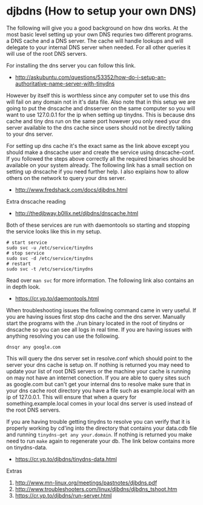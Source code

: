 djbdns (How to setup your own DNS)
======

The following will give you a good background on how dns works. At the most basic level setting up your own DNS requries two different programs. a DNS cache and a DNS server. The cache will handle lookups and will delegate to your internal DNS server when needed. For all other queries it will use of the root DNS servers.

For installing the dns server you can follow this link.

* http://askubuntu.com/questions/53352/how-do-i-setup-an-authoritative-name-server-with-tinydns

However by itself this is worthless since any computer set to use this dns will fail on any domain not in it's data file. Also note that in this setup we are going to put the dnscache and dnsserver on the same computer so you will want to use 127.0.0.1 for the ip when setting up tinydns. This is because dns cache and tiny dns run on the same port however you only need your dns server available to the dns cache since users should not be directly talking to your dns server.

For setting up dns cache it's the exact same as the link above except you should make a dnscache user and create the service using dnscache-conf. If you followed the steps above correctly all the required binaries should be available on your system already. The following link has a small section on setting up dnscache if you need further help. I also explains how to allow others on the network to query your dns server.

* http://www.fredshack.com/docs/djbdns.html

Extra dnscache reading

* http://thedjbway.b0llix.net/djbdns/dnscache.html

Both of these services are run with daemontools so starting and stopping the service looks like this in my setup.

```
# start service
sudo svc -u /etc/service/tinydns
# stop service
sudo svc -d /etc/service/tinydns
# restart
sudo svc -t /etc/service/tinydns
```

Read over `man svc` for more information. The following link also contains an in depth look.

* https://cr.yp.to/daemontools.html

When troubleshooting issues the following command came in very useful. If you are having issues first stop dns cache and the dns server. Manually start the programs with the ./run binary located in the root of tinydns or dnscache so you can see all logs in real time. If you are having issues with anything resolving you can use the following.

```
dnsqr any google.com
```

This will query the dns server set in resolve.conf which should point to the server your dns cache is setup on. If nothing is returned you may need to update your list of root DNS servers or the machine your cache is running on may not have an internet conection. If you are able to query sites such as google.com but can't get your internal dns to resolve make sure that in your dns cache root directory you have a file such as example.local with an ip of 127.0.0.1. This will ensure that when a query for something.example.local comes in your local dns server is used instead of the root DNS servers.

If you are having trouble getting tinydns to resolve you can verify that it is properly working by cd'ing into the directory that contains your data.cdb file and running `tinydns-get any your.domain`. If nothing is returned you make need to run `make` again to regenerate your db. The link below contains more on tinydns-data.

* https://cr.yp.to/djbdns/tinydns-data.html

Extras

1. http://www.mn-linux.org/meetings/pastnotes/djbdns.pdf
2. http://www.troubleshooters.com/linux/djbdns/djbdns_tshoot.htm
3. https://cr.yp.to/djbdns/run-server.html
